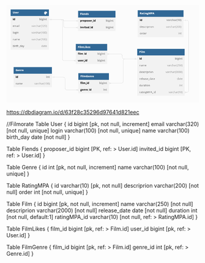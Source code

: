 ![Схема БД](https://github.com/vasilenkodm/java-filmorate/raw/main/Filmorate_database_schema.png)

https://dbdiagram.io/d/63f28c35296d97641d821eec

//Filmorate
Table User {
  id bigint [pk, not null, increment]
  email varchar(320) [not null, unique]
  login varchar(100) [not null, unique]
  name  varchar(100) 
  birth_day date [not null]
}

Table Fiends {
  proposer_id bigint [PK, ref: > User.id]
  invited_id bigint [PK, ref: > User.id]
}

Table Genre {
  id int [pk, not null, increment]
  name varchar(100) [not null, unique]
}

Table RatingMPA {
  id varchar(10) [pk, not null]
  descriprion varchar(200) [not null]
  order int [not null, unique]
}

Table Film {
  id bigint [pk, not null, increment]
  name varchar(250) [not null]
  descriprion varchar(2000) [not null]
  release_date date [not null]
  duration int [not null, default:1]
  ratingMPA_id varchar(10) [not null, ref: > RatingMPA.id]
}

Table FilmLikes {
  film_id bigint [pk, ref: > Film.id]
  user_id bigint [pk, ref: > User.id]
}

Table FilmGenre {
  film_id bigint [pk, ref: > Film.id]
  genre_id int [pk, ref: > Genre.id]
}
